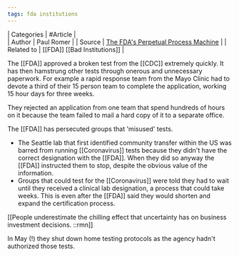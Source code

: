 ```yaml
---
tags: fda institutions
---
```

| Categories | #Article |  
| Author     |  Paul Romer | 
| Source     |  [The FDA's Perpetual Process Machine](https://archive.vn/f6piq) |
| Related to |  [[FDA]] [[Bad Institutions]]  |

The [[FDA]] approved a broken test from the [[CDC]] extremely quickly. It has then hamstrung other tests through onerous and unnecessary paperwork. For example a rapid response team from the Mayo Clinic had to devote a third of their 15 person team to complete the application, working 15 hour days for three weeks.

They rejected an application from one team that spend hundreds of hours on it because the team failed to mail a hard copy of it to a separate office.

The [[FDA]] has persecuted groups that 'misused' tests.
- The Seattle lab that first identified community transfer within the US was barred from running [[Coronavirus]] tests because they didn't have the correct designation with the [[FDA]]. When they did so anyway the [[FDA]] instructed them to stop, despite the obvious value of the information.
- Groups that could test for the [[Coronavirus]] were told they had to wait until they received a clinical lab designation, a process that could take weeks. This is even after the [[FDA]] said they would shorten and expand the certification process.

[[People underestimate the chilling effect that uncertainty has on business investment decisions. ::rmn]]

In May (!) they shut down home testing protocols as the agency hadn't authorized those tests.

